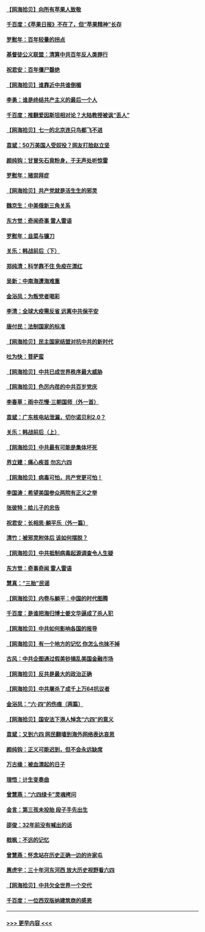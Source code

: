 #### [【网海拾贝】向所有苹果人致敬](../pages/nsc993/n13046795.md?t=06261401) 
#### [千百度：《苹果日报》不在了，但“苹果精神”长存](../pages/nsc993/n13046703.md?t=06261401) 
#### [罗慰年：百年较量的拐点](../pages/nsc993/n13046542.md?t=06261401) 
#### [基督徒公义联盟：清算中共百年反人类罪行](../pages/nsc993/n13046499.md?t=06261401) 
#### [祝君安：百年僵尸罄绝](../pages/nsc993/n13045595.md?t=06261401) 
#### [【网海拾贝】谁靠近中共谁倒楣](../pages/nsc993/n13044667.md?t=06261401) 
#### [李勇：谁是终结共产主义的最后一个人](../pages/nsc993/n13044397.md?t=06261401) 
#### [千百度：推翻爱因斯坦相对论？大陆教授被讽“丢人”](../pages/nsc993/n13043908.md?t=06261401) 
#### [【网海拾贝】七一的北京连只鸟都飞不进](../pages/nsc993/n13041377.md?t=06261401) 
#### [袁斌：50万美国人受奴役？网友打脸赵立坚](../pages/nsc993/n13041330.md?t=06261401) 
#### [颜纯钩：甘冒矢石竟粉身，于无声处听惊雷](../pages/nsc993/n13041140.md?t=06261401) 
#### [罗慰年：猪崇拜症](../pages/nsc993/n13041071.md?t=06261401) 
#### [【网海拾贝】共产党就是活生生的邪灵](../pages/nsc993/n13036627.md?t=06261401) 
#### [魏京生：中美俄新三角关系](../pages/nsc993/n13035986.md?t=06261401) 
#### [东方觉：奇闻奇事 雷人雷语](../pages/nsc993/n13035878.md?t=06261401) 
#### [罗慰年：韭菜与镰刀](../pages/nsc993/n13034374.md?t=06261401) 
#### [关乐：韩战前后（下）](../pages/nsc993/n13034113.md?t=06261401) 
#### [郑纯清：科学靠不住 免疫在漂红](../pages/nsc993/n13034093.md?t=06261401) 
#### [吴新：中南海遭海难重](../pages/nsc993/n13034084.md?t=06261401) 
#### [金浴凤：为叛党者喝彩](../pages/nsc993/n13034058.md?t=06261401) 
#### [李清：全球大疫需反省 远离中共保平安](../pages/nsc993/n13033784.md?t=06261401) 
#### [唐付民：法制国家的标准](../pages/nsc993/n13032944.md?t=06261401) 
#### [【网海拾贝】民主国家结盟对抗中共的新时代](../pages/nsc993/n13031717.md?t=06261401) 
#### [吐为快：菩萨蛮](../pages/nsc993/n13030033.md?t=06261401) 
#### [【网海拾贝】中共已成世界秩序最大威胁](../pages/nsc993/n13028138.md?t=06261401) 
#### [【网海拾贝】色厉内荏的中共百岁党庆](../pages/nsc993/n13025582.md?t=06261401) 
#### [李春草：雨中花慢‧三朝国师（外一首）](../pages/nsc993/n13025567.md?t=06261401) 
#### [袁斌：广东核电站泄漏，切尔诺贝利2.0？](../pages/nsc993/n13025475.md?t=06261401) 
#### [关乐：韩战前后（上）](../pages/nsc993/n13025387.md?t=06261401) 
#### [【网海拾贝】中共最有可能是集体坏死](../pages/nsc993/n13023101.md?t=06261401) 
#### [界立建：痛心疾首 勿忘六四](../pages/nsc993/n13022339.md?t=06261401) 
#### [【网海拾贝】病毒可怕，共产党更可怕！](../pages/nsc993/n13020728.md?t=06261401) 
#### [李国涛：希望美国参众两院有正义之举](../pages/nsc993/n13020674.md?t=06261401) 
#### [张彼特：给儿子的忠告](../pages/nsc993/n13018934.md?t=06261401) 
#### [祝君安：长相思‧躺平乐（外一篇）](../pages/nsc993/n13018923.md?t=06261401) 
#### [清竹：被邪灵附体后 该如何摆脱？](../pages/nsc993/n13018877.md?t=06261401) 
#### [【网海拾贝】中共抵制病毒起源调查令人生疑](../pages/nsc993/n13017785.md?t=06261401) 
#### [东方觉：奇事奇闻 雷人雷语](../pages/nsc993/n13017577.md?t=06261401) 
#### [慧真：“三胎”民谣](../pages/nsc993/n13017394.md?t=06261401) 
#### [【网海拾贝】内卷与躺平：中国的时代图腾](../pages/nsc993/n13016128.md?t=06261401) 
#### [千百度：是谁把海归博士姜文华逼成了杀人犯](../pages/nsc993/n13015218.md?t=06261401) 
#### [【网海拾贝】中共如何影响各国的报导](../pages/nsc993/n13012599.md?t=06261401) 
#### [【网海拾贝】有一个地方的记忆 你怎么也抹不掉](../pages/nsc993/n13009802.md?t=06261401) 
#### [古风：中共企图通过假美钞搞乱美国金融市场](../pages/nsc993/n13009626.md?t=06261401) 
#### [【网海拾贝】反共是最大的政治正确](../pages/nsc993/n13007051.md?t=06261401) 
#### [【网海拾贝】中共屠杀了成千上万64抗议者](../pages/nsc993/n13002713.md?t=06261401) 
#### [金浴凤：“六·四”的伤痕（两篇）](../pages/nsc993/n13001719.md?t=06261401) 
#### [【网海拾贝】国安法下港人悼念“六四”的意义](../pages/nsc993/n13001039.md?t=06261401) 
#### [袁斌：又到六四 网民翻墙到海外网络表达哀思](../pages/nsc993/n13000995.md?t=06261401) 
#### [颜纯钩：正义可能迟到，但不会永远缺席](../pages/nsc993/n13000920.md?t=06261401) 
#### [万古缘：被血漂起的日子](../pages/nsc993/n13000914.md?t=06261401) 
#### [理悟：计生变奏曲](../pages/nsc993/n13000414.md?t=06261401) 
#### [曾慧燕：“六四绿卡”灵魂拷问](../pages/nsc993/n13000277.md?t=06261401) 
#### [金言：第三孩未投胎 段子手先出生](../pages/nsc993/n13000215.md?t=06261401) 
#### [邵俊：32年前没有喊出的话](../pages/nsc993/n13000181.md?t=06261401) 
#### [戟枫：不远的记忆](../pages/nsc993/n13000121.md?t=06261401) 
#### [曾慧燕：怀念站在历史正确一边的许家屯](../pages/nsc993/n13000073.md?t=06261401) 
#### [惠虎宇：三十年河东河西 放大历史视野看六四](../pages/nsc993/n13000018.md?t=06261401) 
#### [【网海拾贝】中共欠全世界一个交代](../pages/nsc993/n12998706.md?t=06261401) 
#### [千百度：一位西双版纳建筑商的感恩](../pages/nsc993/n12998487.md?t=06261401) 

----
#### [ >>> 更早内容 <<< ](../indexes/nsc993-earlier.md)
